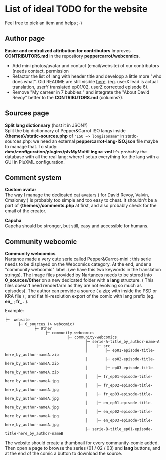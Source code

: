 List of ideal TODO for the website
==================================

Feel free to pick an item and helps ;-)

## Author page

**Easier and centralized attribution for contributors** 
Improves **CONTRIBUTORS.md** in the repository **peppercarrot/webcomics**.
- Add mini photos/avatar and contact (email/website) of our contributors (needs contact, permission
- Refactor the list of lang with header title and developp a little more "who does what". Old README are still visible [here](https://framagit.org/peppercarrot/webcomics/commit/14947ec1f2c1e53247b49a4e85c449488bf12fd5). (eg. userX lead is actual translation, userY translated ep01/02, userZ corrected episode 6).
- Remove "My carreer in 7 bubbles:" and integrate the "About David Revoy" better to the **CONTRIBUTORS.md** (columns?).

## Sources page

**Split lang dictionnary** (host it in JSON?)  
Split the big dictionnary of Pepper&Carrot ISO langs inside **{themes}/static-sources.php** of ``"ISO => longisoname"`` in static-sources.php: we need an external **peppercarrot-lang-ISO.json** file maybe to manage that. To study: **data/configuration/plugins/plxMyMultiLingue.xml** It's probably the database with all the real lang; where I setup everything for the lang with a GUI in PluXML configuration.

## Comment system

**Custom avatar**  
The way I manage the dedicated cat avatars ( for David Revoy, Valvin, Cmaloney ) is probably too simple and too easy to cheat. It shouldn't be a part of **{themes}/comments.php** at first, and also probably check for the email of the creator.

**Capcha**  
Capcha should be stronger, but still, easy and accessible for humans.

## Community webcomic

**Community webcomics**  
Nartance made a very cute serie called Pepper&Carrot-mini ; this serie needs to be displayed on the Webcomics category. At the end, under a "community webcomic" label. (we have this two keywords in the translation strings). The image files provided by Nartances needs to be stored into **0_sources/0ther** on a new dedicated folder with a **lang** structure. ( This files doesn't need renderfarm as they are not evolving so much as episodes). The author can provide a source ( a zip; with inside the PSD or KRA file ) ; and flat hi-resolution export of the comic with lang prefix (eg. **en_** ; **fr_** . ).

Example:
```
├─  website
      ├─ 0_sources (> webcomic)
             ├─ 0ther
                  ├─ community-webcomics
                            ├─ community-webcomics
                                    ├─ serie-A-title_by_author-name-A
                                    │    ├─ src
                                    │        ├─ ep01-episode-title-here_by_author-nameA.zip
                                    │        ├─ ep02-episode-title-here_by_author-nameA.zip
                                    │        ├─ ep03-episode-title-here_by_author-nameA.zip
                                    │    ├─ fr_ep01-episode-title-here_by_author-nameA.jpg
                                    │    ├─ fr_ep02-episode-title-here_by_author-nameA.jpg
                                    │    ├─ fr_ep03-episode-title-here_by_author-nameA.jpg
                                    │    ├─ en_ep01-episode-title-here_by_author-nameA.jpg
                                    │    ├─ en_ep02-episode-title-here_by_author-nameA.jpg
                                    │    ├─ en_ep03-episode-title-here_by_author-nameA.jpg
                                    ├─ serie-B-title_ep01-episode-title-here_by_author-nameB
```

The website should create a thumbnail for every community-comic added. Then open a page to browse the series (01 / 02 / 03) and **lang** buttons, and at the end of the comic a button to download the source.
